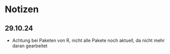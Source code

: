 # Notizen

## 29.10.24
- Achtung bei Paketen von R, nicht alle Pakete noch aktuell, da nicht mehr daran gearbeitet

